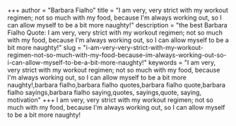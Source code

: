 +++
author = "Barbara Fialho"
title = "I am very, very strict with my workout regimen; not so much with my food, because I'm always working out, so I can allow myself to be a bit more naughty!"
description = "the best Barbara Fialho Quote: I am very, very strict with my workout regimen; not so much with my food, because I'm always working out, so I can allow myself to be a bit more naughty!"
slug = "i-am-very-very-strict-with-my-workout-regimen-not-so-much-with-my-food-because-im-always-working-out-so-i-can-allow-myself-to-be-a-bit-more-naughty!"
keywords = "I am very, very strict with my workout regimen; not so much with my food, because I'm always working out, so I can allow myself to be a bit more naughty!,barbara fialho,barbara fialho quotes,barbara fialho quote,barbara fialho sayings,barbara fialho saying,quotes, sayings,quote, saying, motivation"
+++
I am very, very strict with my workout regimen; not so much with my food, because I'm always working out, so I can allow myself to be a bit more naughty!
